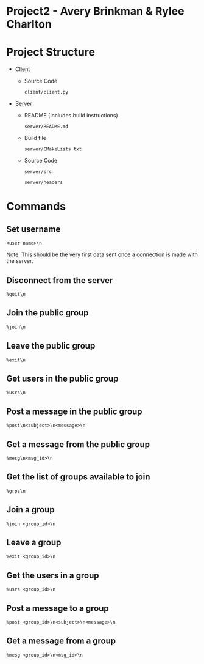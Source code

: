 # Project2 - Avery Brinkman & Rylee Charlton

# Project Structure
- Client 
    - Source Code
    
        `client/client.py`
- Server
    - README (Includes build instructions)

        `server/README.md`
    - Build file

        `server/CMakeLists.txt`
    - Source Code  

        `server/src`

        `server/headers`

# Commands
## Set username
```
<user name>\n
```
Note: This should be the very first data sent once a connection is made with the server.


## Disconnect from the server
```
%quit\n
```

## Join the public group
```
%join\n
```

## Leave the public group
```
%exit\n
```

## Get users in the public group
```
%usrs\n
```

## Post a message in the public group
```
%post\n<subject>\n<message>\n
```

## Get a message from the public group
```
%mesg\n<msg_id>\n
```

## Get the list of groups available to join
```
%grps\n
```

## Join a group
```
%join <group_id>\n
```

## Leave a group
```
%exit <group_id>\n
```

## Get the users in a group
```
%usrs <group_id>\n
```

## Post a message to a group
```
%post <group_id>\n<subject>\n<message>\n
```

## Get a message from a group
```
%mesg <group_id>\n<msg_id>\n
```
